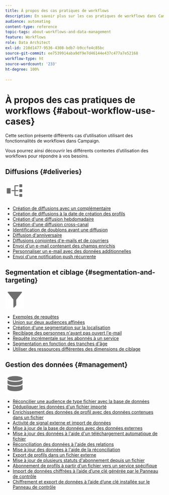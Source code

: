 ```yaml
---
title: À propos des cas pratiques de workflows
description: En savoir plus sur les cas pratiques de workflows dans Campaign Standard.
audience: automating
content-type: reference
topic-tags: about-workflows-and-data-management
feature: Workflows
role: Data Architect
exl-id: 210d1477-9536-4308-bdb7-b9ccfe4c85bc
source-git-commit: ee7539914aba9df9e7d46144e437c477a7e52168
workflow-type: ht
source-wordcount: '233'
ht-degree: 100%

---
```


# À propos des cas pratiques de workflows {#about-workflow-use-cases}

Cette section présente différents cas d’utilisation utilisant des fonctionnalités de workflows dans Campaign.

Vous pourrez ainsi découvrir les différents contextes d’utilisation des workflows pour répondre à vos besoins.

## Diffusions {#deliveries}

<img src="assets/do-not-localize/icon_workflows.svg" width="60px">

* [Création de diffusions avec un complémentaire](../../automating/using/workflow-created-query-with-complement.md)
* [Création de diffusions à la date de création des profils](../../automating/using/workflow-creation-date-query.md)
* [Création d&#39;une diffusion hebdomadaire](../../automating/using/workflow-weekly-offer.md)
* [Création d&#39;une diffusion cross-canal](../../automating/using/workflow-cross-channel-delivery.md)
* [Identification de doublons avant une diffusion](../../automating/using/identifying-duplicated-before-delivery.md)
* [Diffusion d&#39;anniversaire](../../automating/using/birthday-delivery.md)
* [Diffusions conjointes d&#39;e-mails et de courriers](../../automating/using/coupling-email-direct-mail.md)
* [Envoi d&#39;un e-mail contenant des champs enrichis](../../automating/using/sending-email-enriched-fields.md)
* [Personnaliser un e-mail avec des données additionnelles](../../automating/using/personalizing-email-with-additional-data.md)
* [Envoi d&#39;une notification push récurrente](../../automating/using/recurring-push-notifications.md)

## Segmentation et ciblage {#segmentation-and-targeting}

<img src="assets/do-not-localize/icon_filter.svg" width="60px">

* [Exemples de requêtes](../../automating/using/query-samples.md)
* [Union sur deux audiences affinées](../../automating/using/union-on-two-refined-audiences.md)
* [Création d&#39;une segmentation sur la localisation](../../automating/using/workflow-segmentation-location.md)
* [Reciblage des personnes n&#39;ayant pas ouvert l&#39;e-mail](../../automating/using/workflow-cross-channel-retargeting.md)
* [Requête incrémentale sur les abonnés à un service](../../automating/using/incremental-query-on-subscribers.md)
* [Segmentation en fonction des tranches d&#39;âge](../../automating/using/segmentation-age-groups.md)
* [Utiliser des ressources différentes des dimensions de ciblage](../../automating/using/using-resources-different-from-targeting-dimensions.md)

## Gestion des données {#management}

<img src="assets/do-not-localize/icon_manage.svg" width="60px">

* [Réconcilier une audience de type fichier avec la base de données](../../automating/using/reconcile-file-audience-with-database.md)
* [Dédupliquer les données d&#39;un fichier importé](../../automating/using/deduplicating-data-imported-file.md)
* [Enrichissement des données de profil avec des données contenues dans un fichier](../../automating/using/enriching-profile-data-file.md)
* [Activité de signal externe et import de données](../../automating/using/external-signal-data-import.md)
* [Mise à jour de la base de données avec des données externes](../../automating/using/update-database-file.md)
* [Mise à jour des données à l&#39;aide d&#39;un téléchargement automatique de fichier](../../automating/using/update-data-automatic-download.md)
* [Réconciliation des données à l&#39;aide des relations](../../automating/using/reconciliation-using-relations.md)
* [Mise à jour des données à l&#39;aide de la réconciliation](../../automating/using/data-update-reconciliation.md)
* [Export de profils dans un fichier externe](../../automating/using/exporting-profiles-in-file.md)
* [Mise à jour de plusieurs statuts d&#39;abonnement depuis un fichier](../../automating/using/updating-subscriptions-from-file.md)
* [Abonnement de profils à partir d&#39;un fichier vers un service spécifique](../../automating/using/subscribing-profiles-from-file.md)
* [Import de données chiffrées à l’aide d’une clé générée par le Panneau de contrôle](../../automating/using/managing-encrypted-data.md#use-case-gpg-decrypt)
* [Chiffrement et export de données à l’aide d’une clé installée sur le Panneau de contrôle](../../automating/using/managing-encrypted-data.md#use-case-gpg-encrypt)
